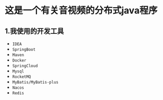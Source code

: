 # 这是一个有关音视频的分布式java程序



## 1.我使用的开发工具

- `IDEA`
- `SpringBoot`
- `Maven`
- `Docker`
- `SpringCloud`
- `Mysql`
- `RocketMQ`
- `MyBatis/MyBatis-plus`
- `Nacos`
- `Redis`